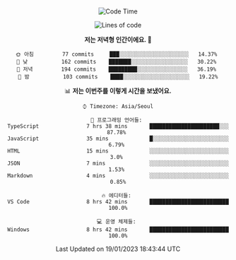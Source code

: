 <div align="center">

<br />

 <!--START_SECTION:waka-->
![Code Time](http://img.shields.io/badge/Code%20Time-261%20hrs%2048%20mins-blue)

![Lines of code](https://img.shields.io/badge/%EC%A0%80%EB%8A%94%20%EC%97%AC%ED%83%9C%EA%B9%8C%EC%A7%80%20-473%20Thousand%20%EC%A4%84%EC%9D%98%20%EC%BD%94%EB%93%9C%EB%A5%BC%20%EC%9E%91%EC%84%B1%ED%96%88%EC%96%B4%EC%9A%94.-blue)

**저는 저녁형 인간이에요. 🦉** 

```text
🌞 아침         77 commits     ███░░░░░░░░░░░░░░░░░░░░░░   14.37% 
🌆 낮　         162 commits    ███████░░░░░░░░░░░░░░░░░░   30.22% 
🌃 저녁         194 commits    █████████░░░░░░░░░░░░░░░░   36.19% 
🌙 밤　         103 commits    ████░░░░░░░░░░░░░░░░░░░░░   19.22%

```


📊 **저는 이번주를 이렇게 시간을 보냈어요.** 

```text
⌚︎ Timezone: Asia/Seoul

💬 프로그래밍 언어들: 
TypeScript               7 hrs 38 mins       ██████████████████████░░░   87.78% 
JavaScript               35 mins             █░░░░░░░░░░░░░░░░░░░░░░░░   6.79% 
HTML                     15 mins             ░░░░░░░░░░░░░░░░░░░░░░░░░   3.0% 
JSON                     7 mins              ░░░░░░░░░░░░░░░░░░░░░░░░░   1.53% 
Markdown                 4 mins              ░░░░░░░░░░░░░░░░░░░░░░░░░   0.85%

🔥 에디터들: 
VS Code                  8 hrs 42 mins       █████████████████████████   100.0%

💻 운영 체제들: 
Windows                  8 hrs 42 mins       █████████████████████████   100.0%

```


 Last Updated on 19/01/2023 18:43:44 UTC
<!--END_SECTION:waka-->

</div>
